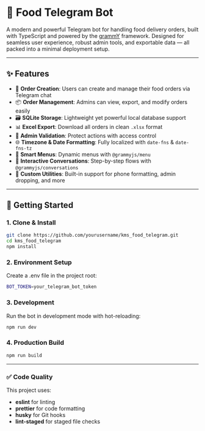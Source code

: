 # 🍔 Food Telegram Bot

A modern and powerful Telegram bot for handling food delivery orders, built with TypeScript and powered by the [grammY](https://grammy.dev) framework. Designed for seamless user experience, robust admin tools, and exportable data — all packed into a minimal deployment setup.

---

## ✨ Features

- 🧾 **Order Creation**: Users can create and manage their food orders via Telegram chat
- 📦 **Order Management**: Admins can view, export, and modify orders easily
- 🗃️ **SQLite Storage**: Lightweight yet powerful local database support
- 📊 **Excel Export**: Download all orders in clean `.xlsx` format
- 🔐 **Admin Validation**: Protect actions with access control
- 🌐 **Timezone & Date Formatting**: Fully localized with `date-fns` & `date-fns-tz`
- 🧠 **Smart Menus**: Dynamic menus with `@grammyjs/menu`
- 💬 **Interactive Conversations**: Step-by-step flows with `@grammyjs/conversations`
- 🎯 **Custom Utilities**: Built-in support for phone formatting, admin dropping, and more

---

## 🚀 Getting Started

### 1. Clone & Install

```bash
git clone https://github.com/yourusername/kms_food_telegram.git
cd kms_food_telegram
npm install
```

### 2. Environment Setup
Create a .env file in the project root:
```bash
BOT_TOKEN=your_telegram_bot_token
```

### 3. Development
Run the bot in development mode with hot-reloading:
```bash
npm run dev
```

### 4. Production Build
```bash
npm run build
```
---
### ✅ Code Quality

This project uses:
- **eslint** for linting
- **prettier** for code formatting
- **husky** for Git hooks
- **lint-staged** for staged file checks

